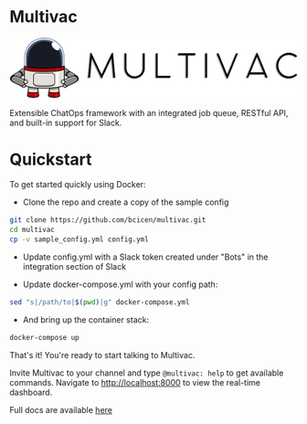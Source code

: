 # Multivac

<p align="center">
  <img src="https://raw.githubusercontent.com/bcicen/multivac/master/logo.png" alt="multivac"/>
</p>

Extensible ChatOps framework with an integrated job queue, RESTful API, and built-in support for Slack.

# Quickstart

To get started quickly using Docker:
- Clone the repo and create a copy of the sample config
```bash
git clone https://github.com/bcicen/multivac.git
cd multivac
cp -v sample_config.yml config.yml
```

- Update config.yml with a Slack token created under "Bots" in the integration section of Slack

- Update docker-compose.yml with your config path:
```bash
sed "s|/path/to|$(pwd)|g" docker-compose.yml
```
- And bring up the container stack:
```bash
docker-compose up
```

That's it! You're ready to start talking to Multivac.

Invite Multivac to your channel and type `@multivac: help` to get available commands. Navigate to [http://localhost:8000](http://localhost:8000) to view the real-time dashboard.

Full docs are available [here](http://multivac.vektor.nyc/)
